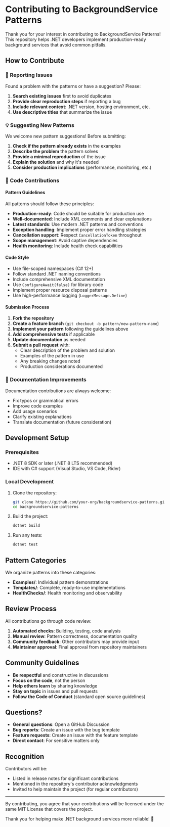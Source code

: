 # Contributing to BackgroundService Patterns

Thank you for your interest in contributing to BackgroundService Patterns! This repository helps .NET developers implement production-ready background services that avoid common pitfalls.

## How to Contribute

### 🐛 Reporting Issues

Found a problem with the patterns or have a suggestion? Please:

1. **Search existing issues** first to avoid duplicates
2. **Provide clear reproduction steps** if reporting a bug
3. **Include relevant context**: .NET version, hosting environment, etc.
4. **Use descriptive titles** that summarize the issue

### 💡 Suggesting New Patterns

We welcome new pattern suggestions! Before submitting:

1. **Check if the pattern already exists** in the examples
2. **Describe the problem** the pattern solves
3. **Provide a minimal reproduction** of the issue
4. **Explain the solution** and why it's needed
5. **Consider production implications** (performance, monitoring, etc.)

### 🔧 Code Contributions

#### Pattern Guidelines

All patterns should follow these principles:

- **Production-ready**: Code should be suitable for production use
- **Well-documented**: Include XML comments and clear explanations
- **Latest standards**: Use modern .NET patterns and conventions
- **Exception handling**: Implement proper error handling strategies
- **Cancellation support**: Respect `CancellationToken` throughout
- **Scope management**: Avoid captive dependencies
- **Health monitoring**: Include health check capabilities

#### Code Style

- Use file-scoped namespaces (C# 12+)
- Follow standard .NET naming conventions
- Include comprehensive XML documentation
- Use `ConfigureAwait(false)` for library code
- Implement proper resource disposal patterns
- Use high-performance logging (`LoggerMessage.Define`)

#### Submission Process

1. **Fork the repository**
2. **Create a feature branch** (`git checkout -b pattern/new-pattern-name`)
3. **Implement your pattern** following the guidelines above
4. **Add comprehensive tests** if applicable
5. **Update documentation** as needed
6. **Submit a pull request** with:
   - Clear description of the problem and solution
   - Examples of the pattern in use
   - Any breaking changes noted
   - Production considerations documented

### 📝 Documentation Improvements

Documentation contributions are always welcome:

- Fix typos or grammatical errors
- Improve code examples
- Add usage scenarios
- Clarify existing explanations
- Translate documentation (future consideration)

## Development Setup

### Prerequisites

- .NET 8 SDK or later (.NET 8 LTS recommended)
- IDE with C# support (Visual Studio, VS Code, Rider)

### Local Development

1. Clone the repository:
   ```bash
   git clone https://github.com/your-org/backgroundservice-patterns.git
   cd backgroundservice-patterns
   ```

2. Build the project:
   ```bash
   dotnet build
   ```

3. Run any tests:
   ```bash
   dotnet test
   ```

## Pattern Categories

We organize patterns into these categories:

- **Examples/**: Individual pattern demonstrations
- **Templates/**: Complete, ready-to-use implementations
- **HealthChecks/**: Health monitoring and observability

## Review Process

All contributions go through code review:

1. **Automated checks**: Building, testing, code analysis
2. **Manual review**: Pattern correctness, documentation quality
3. **Community feedback**: Other contributors may provide input
4. **Maintainer approval**: Final approval from repository maintainers

## Community Guidelines

- **Be respectful** and constructive in discussions
- **Focus on the code**, not the person
- **Help others learn** by sharing knowledge
- **Stay on topic** in issues and pull requests
- **Follow the Code of Conduct** (standard open source guidelines)

## Questions?

- **General questions**: Open a GitHub Discussion
- **Bug reports**: Create an issue with the bug template
- **Feature requests**: Create an issue with the feature template
- **Direct contact**: For sensitive matters only

## Recognition

Contributors will be:
- Listed in release notes for significant contributions
- Mentioned in the repository's contributor acknowledgments
- Invited to help maintain the project (for regular contributors)

---

By contributing, you agree that your contributions will be licensed under the same MIT License that covers the project.

Thank you for helping make .NET background services more reliable! 🚀